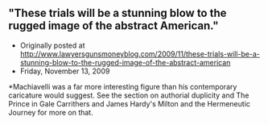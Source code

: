 ## "These trials will be a stunning blow to the rugged image of the abstract American."

 * Originally posted at http://www.lawyersgunsmoneyblog.com/2009/11/these-trials-will-be-a-stunning-blow-to-the-rugged-image-of-the-abstract-american
 * Friday, November 13, 2009

\*Machiavelli was a far more interesting figure than his contemporary caricature would suggest.  See the section on authorial duplicity and 
The Prince 
in Gale Carrithers and James Hardy's 
Milton and the Hermeneutic Journey 
for more on that.